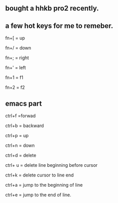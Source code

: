 ## bought a hhkb pro2 recently.

a few hot keys for me to remeber.
---------

fn+[ = up

fn+/ = down

fn+; = right

fn+' = left

fn+1 = f1

fn+2 = f2



emacs part
---------

ctrl+f =forwad

ctrl+b = backward

ctrl+p = up

ctrl+n = down

ctrl+d = delete 

ctrl+ u = delete line beginning before cursor

ctrl+k = delete cursor to line end

ctrl+a = jump to the beginning of line

ctrl+e = jump to the end of line.


